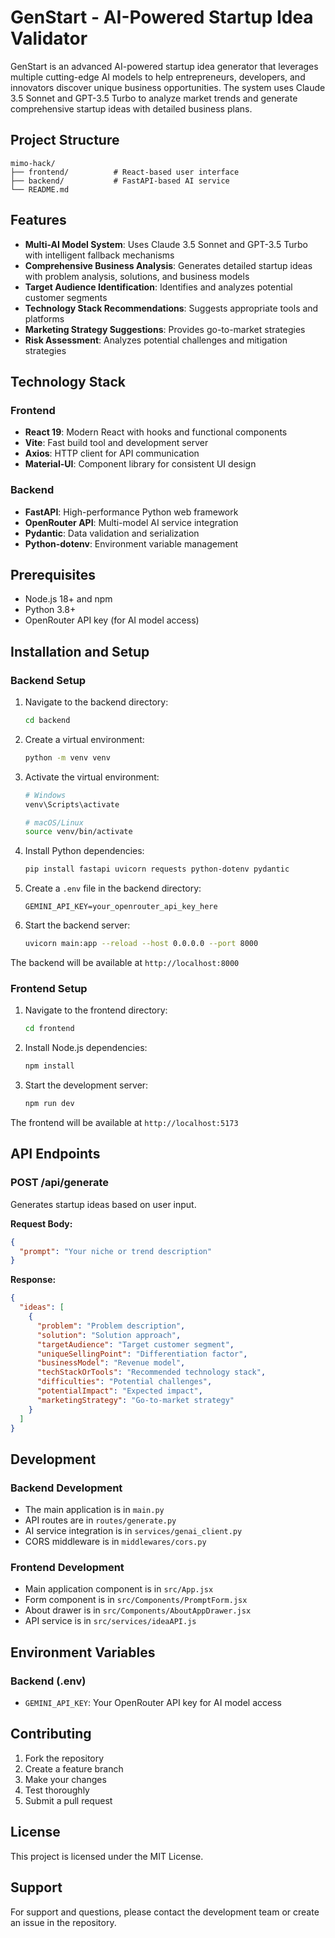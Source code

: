 # GenStart - AI-Powered Startup Idea Validator

GenStart is an advanced AI-powered startup idea generator that leverages multiple cutting-edge AI models to help entrepreneurs, developers, and innovators discover unique business opportunities. The system uses Claude 3.5 Sonnet and GPT-3.5 Turbo to analyze market trends and generate comprehensive startup ideas with detailed business plans.

## Project Structure

```
mimo-hack/
├── frontend/          # React-based user interface
├── backend/           # FastAPI-based AI service
└── README.md
```

## Features

- **Multi-AI Model System**: Uses Claude 3.5 Sonnet and GPT-3.5 Turbo with intelligent fallback mechanisms
- **Comprehensive Business Analysis**: Generates detailed startup ideas with problem analysis, solutions, and business models
- **Target Audience Identification**: Identifies and analyzes potential customer segments
- **Technology Stack Recommendations**: Suggests appropriate tools and platforms
- **Marketing Strategy Suggestions**: Provides go-to-market strategies
- **Risk Assessment**: Analyzes potential challenges and mitigation strategies

## Technology Stack

### Frontend
- **React 19**: Modern React with hooks and functional components
- **Vite**: Fast build tool and development server
- **Axios**: HTTP client for API communication
- **Material-UI**: Component library for consistent UI design

### Backend
- **FastAPI**: High-performance Python web framework
- **OpenRouter API**: Multi-model AI service integration
- **Pydantic**: Data validation and serialization
- **Python-dotenv**: Environment variable management

## Prerequisites

- Node.js 18+ and npm
- Python 3.8+
- OpenRouter API key (for AI model access)

## Installation and Setup

### Backend Setup

1. Navigate to the backend directory:
   ```bash
   cd backend
   ```

2. Create a virtual environment:
   ```bash
   python -m venv venv
   ```

3. Activate the virtual environment:
   ```bash
   # Windows
   venv\Scripts\activate
   
   # macOS/Linux
   source venv/bin/activate
   ```

4. Install Python dependencies:
   ```bash
   pip install fastapi uvicorn requests python-dotenv pydantic
   ```

5. Create a `.env` file in the backend directory:
   ```
   GEMINI_API_KEY=your_openrouter_api_key_here
   ```

6. Start the backend server:
   ```bash
   uvicorn main:app --reload --host 0.0.0.0 --port 8000
   ```

The backend will be available at `http://localhost:8000`

### Frontend Setup

1. Navigate to the frontend directory:
   ```bash
   cd frontend
   ```

2. Install Node.js dependencies:
   ```bash
   npm install
   ```

3. Start the development server:
   ```bash
   npm run dev
   ```

The frontend will be available at `http://localhost:5173`

## API Endpoints

### POST /api/generate
Generates startup ideas based on user input.

**Request Body:**
```json
{
  "prompt": "Your niche or trend description"
}
```

**Response:**
```json
{
  "ideas": [
    {
      "problem": "Problem description",
      "solution": "Solution approach",
      "targetAudience": "Target customer segment",
      "uniqueSellingPoint": "Differentiation factor",
      "businessModel": "Revenue model",
      "techStackOrTools": "Recommended technology stack",
      "difficulties": "Potential challenges",
      "potentialImpact": "Expected impact",
      "marketingStrategy": "Go-to-market strategy"
    }
  ]
}
```

## Development

### Backend Development
- The main application is in `main.py`
- API routes are in `routes/generate.py`
- AI service integration is in `services/genai_client.py`
- CORS middleware is in `middlewares/cors.py`

### Frontend Development
- Main application component is in `src/App.jsx`
- Form component is in `src/Components/PromptForm.jsx`
- About drawer is in `src/Components/AboutAppDrawer.jsx`
- API service is in `src/services/ideaAPI.js`

## Environment Variables

### Backend (.env)
- `GEMINI_API_KEY`: Your OpenRouter API key for AI model access

## Contributing

1. Fork the repository
2. Create a feature branch
3. Make your changes
4. Test thoroughly
5. Submit a pull request

## License

This project is licensed under the MIT License.

## Support

For support and questions, please contact the development team or create an issue in the repository. 